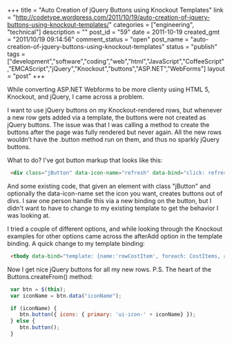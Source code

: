 +++
title = "Auto Creation of jQuery Buttons using Knockout Templates"
link = "http://codetype.wordpress.com/2011/10/19/auto-creation-of-jquery-buttons-using-knockout-templates/"
categories = ["engineering", "technical"]
description = ""
post_id = "59"
date = 2011-10-19
created_gmt = "2011/10/19 09:14:56"
comment_status = "open"
post_name = "auto-creation-of-jquery-buttons-using-knockout-templates"
status = "publish"
tags = ["development","software","coding","web","html","JavaScript","CoffeeScript","EMCAScript","jQuery","Knockout","buttons","ASP.NET","WebForms"]
layout = "post"
+++

While converting ASP.NET Webforms to be more clienty using HTML 5, Knockout, and jQuery, I came across a problem.

I want to use jQuery buttons on my Knockout-rendered rows, but whenever a new row gets added via a template, the buttons were not created as jQuery buttons. The issue was that I was calling a method to create the buttons after the page was fully rendered but never again. All the new rows wouldn't have the .button method run on them, and thus no sparkly jQuery buttons.

What to do? I've got button markup that looks like this:

``` html
 <div class="jButton" data-icon-name="refresh" data-bind="click: refresh"> Refresh </div>
```

 And some existing code, that given an element with class "jButton" and optionally the data-icon-name set the icon you want, creates buttons out of divs. I saw one person handle this via a new binding on the button, but I didn't want to have to change to my existing template to get the behavior I was looking at.

 I tried a couple of different options, and while looking through the Knockout examples for other options came across the afterAdd option in the template binding. A quick change to my template binding:

``` html
 <tbody data-bind="template: {name:'rowCostItem', foreach: CostItems, afterAdd: function(elem) { var row = $(elem); Buttons.createFrom(row); }}">
```

 Now I get nice jQuery buttons for all my new rows. P.S. The heart of the Buttons.createFrom() method:

``` js
 var btn = $(this);
 var iconName = btn.data("iconName");

 if (iconName) {
 	btn.button({ icons: { primary: 'ui-icon-' + iconName} });
 } else {
 	btn.button();
 }
```
